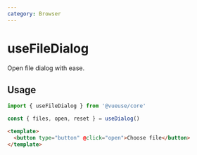 ```yaml
---
category: Browser
---
```


# useFileDialog

Open file dialog with ease.

## Usage

```ts
import { useFileDialog } from '@vueuse/core'

const { files, open, reset } = useDialog()
```

```html
<template>
  <button type="button" @click="open">Choose file</button>
</template>
```

